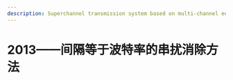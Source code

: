 ```yaml
---
description: Superchannel transmission system based on multi-channel equalization
---
```


# 2013——间隔等于波特率的串扰消除方法

